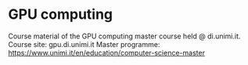 # GPU computing
Course material of the GPU computing master course held @ di.unimi.it.  
Course site: gpu.di.unimi.it
Master programme: https://www.unimi.it/en/education/computer-science-master
